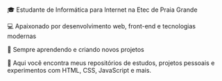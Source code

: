 🎓 Estudante de Informática para Internet na Etec de Praia Grande

💻 Apaixonado por desenvolvimento web, front-end e tecnologias modernas

🚀 Sempre aprendendo e criando novos projetos

📂 Aqui você encontra meus repositórios de estudos, projetos pessoais e experimentos com HTML, CSS, JavaScript e mais.
